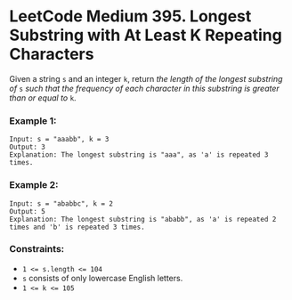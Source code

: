 # LeetCode Medium 395. Longest Substring with At Least K Repeating Characters
Given a string `s` and an integer `k`, return *the length of the longest substring of* `s` *such that the frequency of each character in this substring is greater than or equal to* `k`.

### Example 1:
```
Input: s = "aaabb", k = 3
Output: 3
Explanation: The longest substring is "aaa", as 'a' is repeated 3 times.
```

### Example 2:
```
Input: s = "ababbc", k = 2
Output: 5
Explanation: The longest substring is "ababb", as 'a' is repeated 2 times and 'b' is repeated 3 times.
``` 

### Constraints:

* `1 <= s.length <= 104`
* `s` consists of only lowercase English letters.
* `1 <= k <= 105`